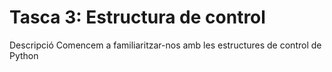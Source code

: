 # Tasca 3: Estructura de control
Descripció
Comencem a familiaritzar-nos amb les estructures de control de Python
